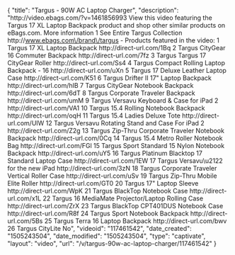 {
    "title": "Targus - 90W AC Laptop Charger",
    "description": "http:\/\/video.ebags.com\/?v=1461856993 View this video featuring the Targus 17 XL Laptop Backpack product and shop other similar products on eBags.com.    More information 1 See Entire Targus Collection http:\/\/www.ebags.com\/brand\/targus   - Products featured in the video: 1 Targus 17 XL Laptop Backpack http:\/\/direct-url.com\/1Bq  2 Targus CityGear 16 Commuter Backpack http:\/\/direct-url.com\/7fz  3 Targus Targus 17 CityGear Roller http:\/\/direct-url.com\/Ss4  4 Targus Compact Rolling Laptop Backpack - 16 http:\/\/direct-url.com\/uXn  5 Targus 17 Deluxe Leather Laptop Case http:\/\/direct-url.com\/K51  6 Targus Drifter II 17\" Laptop Backpack http:\/\/direct-url.com\/hIB  7 Targus CityGear Notebook Backpack http:\/\/direct-url.com\/6dT  8 Targus Corporate Traveler Backpack http:\/\/direct-url.com\/umM  9 Targus Versavu Keyboard & Case for iPad 2 http:\/\/direct-url.com\/VA1  10 Targus 15.4 Rolling Notebook Backpack http:\/\/direct-url.com\/oqH  11 Targus 15.4 Ladies Deluxe Tote http:\/\/direct-url.com\/UIW  12 Targus Versavu Rotating Stand and Case For iPad 2 http:\/\/direct-url.com\/Z2g  13 Targus Zip-Thru Corporate Traveler Notebook Backpack http:\/\/direct-url.com\/0Cq  14 Targus 15.4 Metro Roller Notebook Bag http:\/\/direct-url.com\/FGl  15 Targus Sport Standard 15 Nylon Notebook Backpack http:\/\/direct-url.com\/uY5  16 Targus Platinum Blacktop 17 Standard Laptop Case http:\/\/direct-url.com\/1EW  17 Targus Versavu\u2122 for the new iPad http:\/\/direct-url.com\/3zN  18 Targus Corporate Traveler Vertical Roller Case http:\/\/direct-url.com\/uSv  19 Targus Zip-Thru Mobile Elite Roller http:\/\/direct-url.com\/GT0  20 Targus 17\" Laptop Sleeve http:\/\/direct-url.com\/WpK  21 Targus BlackTop Notebook Case http:\/\/direct-url.com\/x1L  22 Targus 16 MediaMate Projector\/Laptop Rolling Case http:\/\/direct-url.com\/ZrX  23 Targus BlackTop CPT401DUS Notebook Case http:\/\/direct-url.com\/R8f  24 Targus Sport Notebook Backpack http:\/\/direct-url.com\/5Bs  25 Targus Terra 16 Laptop Backpack http:\/\/direct-url.com\/bwv  26 Targus CityLite No",
    "videoid": "117461542",
    "date_created": "1505243504",
    "date_modified": "1505243504",
    "type": "captivate",
    "layout": "video",
    "url": "\/v\/targus-90w-ac-laptop-charger\/117461542"
}